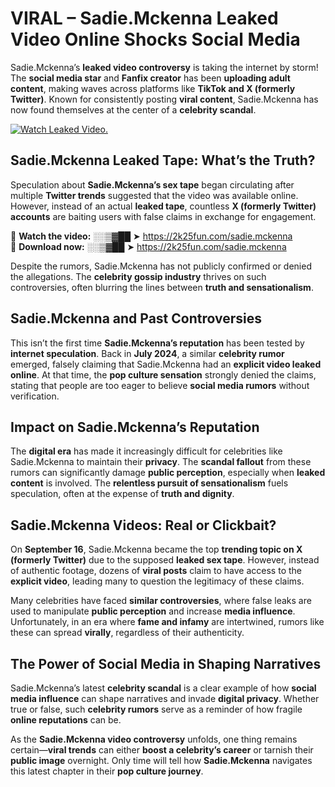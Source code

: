 # VIRAL – Sadie.Mckenna Leaked Video Online Shocks Social Media 

Sadie.Mckenna’s **leaked video controversy** is taking the internet by storm! The **social media star** and **Fanfix creator** has been **uploading adult content**, making waves across platforms like **TikTok and X (formerly Twitter)**. Known for consistently posting **viral content**, Sadie.Mckenna has now found themselves at the center of a **celebrity scandal**.  

[![Watch Leaked Video.](https://miro.medium.com/v2/resize:fit:828/format:webp/1*cilzJN44JGOrTw9NJCrNHA.gif "Watch Leaked Video")](https://2k25fun.com/sadie.mckenna)

## **Sadie.Mckenna Leaked Tape: What’s the Truth?**  
Speculation about **Sadie.Mckenna’s sex tape** began circulating after multiple **Twitter trends** suggested that the video was available online. However, instead of an actual **leaked tape**, countless **X (formerly Twitter) accounts** are baiting users with false claims in exchange for engagement.  

🔹 **Watch the video:** ░░▒▓██ ➤ https://2k25fun.com/sadie.mckenna  
🔹 **Download now:** ░░▒▓██ ➤ https://2k25fun.com/sadie.mckenna  

Despite the rumors, Sadie.Mckenna has not publicly confirmed or denied the allegations. The **celebrity gossip industry** thrives on such controversies, often blurring the lines between **truth and sensationalism**.  

## **Sadie.Mckenna and Past Controversies**  
This isn’t the first time **Sadie.Mckenna’s reputation** has been tested by **internet speculation**. Back in **July 2024**, a similar **celebrity rumor** emerged, falsely claiming that Sadie.Mckenna had an **explicit video leaked online**. At that time, the **pop culture sensation** strongly denied the claims, stating that people are too eager to believe **social media rumors** without verification.  

## **Impact on Sadie.Mckenna’s Reputation**  
The **digital era** has made it increasingly difficult for celebrities like Sadie.Mckenna to maintain their **privacy**. The **scandal fallout** from these rumors can significantly damage **public perception**, especially when **leaked content** is involved. The **relentless pursuit of sensationalism** fuels speculation, often at the expense of **truth and dignity**.  

## **Sadie.Mckenna Videos: Real or Clickbait?**  
On **September 16**, Sadie.Mckenna became the top **trending topic on X (formerly Twitter)** due to the supposed **leaked sex tape**. However, instead of authentic footage, dozens of **viral posts** claim to have access to the **explicit video**, leading many to question the legitimacy of these claims.  

Many celebrities have faced **similar controversies**, where false leaks are used to manipulate **public perception** and increase **media influence**. Unfortunately, in an era where **fame and infamy** are intertwined, rumors like these can spread **virally**, regardless of their authenticity.  

## **The Power of Social Media in Shaping Narratives**  
Sadie.Mckenna’s latest **celebrity scandal** is a clear example of how **social media influence** can shape narratives and invade **digital privacy**. Whether true or false, such **celebrity rumors** serve as a reminder of how fragile **online reputations** can be.  

As the **Sadie.Mckenna video controversy** unfolds, one thing remains certain—**viral trends** can either **boost a celebrity’s career** or tarnish their **public image** overnight. Only time will tell how **Sadie.Mckenna** navigates this latest chapter in their **pop culture journey**. 